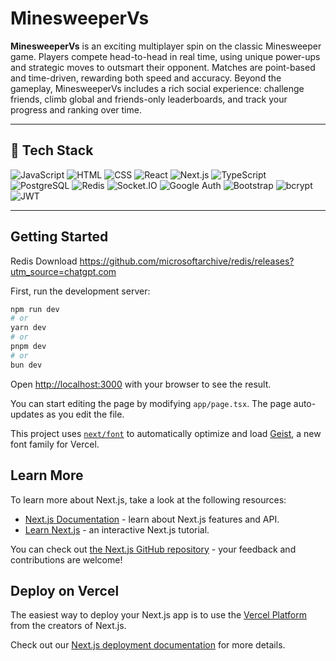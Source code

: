 # MinesweeperVs

**MinesweeperVs** is an exciting multiplayer spin on the classic Minesweeper game. Players compete head-to-head in real time, using unique power-ups and strategic moves to outsmart their opponent. Matches are point-based and time-driven, rewarding both speed and accuracy. Beyond the gameplay, MinesweeperVs includes a rich social experience: challenge friends, climb global and friends-only leaderboards, and track your progress and ranking over time.

---

## 🧰 Tech Stack

![JavaScript](https://img.shields.io/badge/JavaScript-F7DF1E?logo=javascript&logoColor=black&style=for-the-badge)
![HTML](https://img.shields.io/badge/HTML5-E34F26?logo=html5&logoColor=white&style=for-the-badge)
![CSS](https://img.shields.io/badge/CSS3-1572B6?logo=css3&logoColor=white&style=for-the-badge)
![React](https://img.shields.io/badge/React-20232A?logo=react&logoColor=61DAFB&style=for-the-badge)
![Next.js](https://img.shields.io/badge/Next.js-000000?logo=nextdotjs&logoColor=white&style=for-the-badge)
![TypeScript](https://img.shields.io/badge/TypeScript-3178C6?logo=typescript&logoColor=white&style=for-the-badge)
![PostgreSQL](https://img.shields.io/badge/PostgreSQL-4169E1?logo=postgresql&logoColor=white&style=for-the-badge)
![Redis](https://img.shields.io/badge/Redis-DC382D?logo=redis&logoColor=white&style=for-the-badge)
![Socket.IO](https://img.shields.io/badge/Socket.IO-010101?logo=socket.io&logoColor=white&style=for-the-badge)
![Google Auth](https://img.shields.io/badge/Google%20Auth-4285F4?logo=google&logoColor=white&style=for-the-badge)
![Bootstrap](https://img.shields.io/badge/Bootstrap-7952B3?logo=bootstrap&logoColor=white&style=for-the-badge)
![bcrypt](https://img.shields.io/badge/bcrypt-3388FF?logo=lock&logoColor=white&style=for-the-badge)
![JWT](https://img.shields.io/badge/JWT-000000?logo=jsonwebtokens&logoColor=white&style=for-the-badge)

---

## Getting Started

Redis Download
https://github.com/microsoftarchive/redis/releases?utm_source=chatgpt.com

First, run the development server:

```bash
npm run dev
# or
yarn dev
# or
pnpm dev
# or
bun dev
```

Open [http://localhost:3000](http://localhost:3000) with your browser to see the result.

You can start editing the page by modifying `app/page.tsx`. The page auto-updates as you edit the file.

This project uses [`next/font`](https://nextjs.org/docs/app/building-your-application/optimizing/fonts) to automatically optimize and load [Geist](https://vercel.com/font), a new font family for Vercel.

## Learn More

To learn more about Next.js, take a look at the following resources:

- [Next.js Documentation](https://nextjs.org/docs) - learn about Next.js features and API.
- [Learn Next.js](https://nextjs.org/learn) - an interactive Next.js tutorial.

You can check out [the Next.js GitHub repository](https://github.com/vercel/next.js) - your feedback and contributions are welcome!

## Deploy on Vercel

The easiest way to deploy your Next.js app is to use the [Vercel Platform](https://vercel.com/new?utm_medium=default-template&filter=next.js&utm_source=create-next-app&utm_campaign=create-next-app-readme) from the creators of Next.js.

Check out our [Next.js deployment documentation](https://nextjs.org/docs/app/building-your-application/deploying) for more details.
